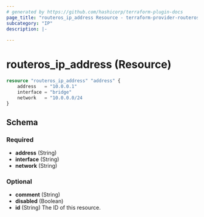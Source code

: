 ```yaml
---
# generated by https://github.com/hashicorp/terraform-plugin-docs
page_title: "routeros_ip_address Resource - terraform-provider-routeros"
subcategory: "IP"
description: |-
  
---
```


# routeros_ip_address (Resource)

```terraform
resource "routeros_ip_address" "address" {
    address   = "10.0.0.1"
    interface = "bridge"
    network   = "10.0.0.0/24
}
```


<!-- schema generated by tfplugindocs -->
## Schema

### Required

- **address** (String)
- **interface** (String)
- **network** (String)

### Optional

- **comment** (String)
- **disabled** (Boolean)
- **id** (String) The ID of this resource.


